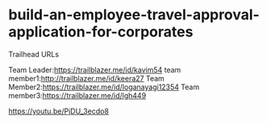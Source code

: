 # build-an-employee-travel-approval-application-for-corporates

Trailhead URLs

Team Leader:https://trailblazer.me/id/kavim54
team member1:http://trailblazer.me/id/keera27
Team Member2:https://trailblazer.me/id/loganayagi12354
Team member3:https://trailblazer.me/id/lgh449


https://youtu.be/PjDU_3ecdo8
